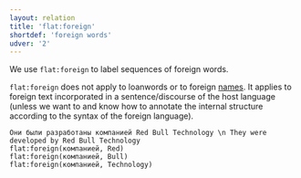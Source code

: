 ```yaml
---
layout: relation
title: 'flat:foreign'
shortdef: 'foreign words'
udver: '2'
---
```


We use `flat:foreign` to label sequences of foreign words.

`flat:foreign` does not apply to loanwords or to foreign [names](flat:name).
It applies to foreign text incorporated in a sentence/discourse
of the host language (unless we want to and know how to annotate the
internal structure according to the syntax of the foreign language).

~~~ sdparse
Они были разработаны компанией Red Bull Technology \n They were developed by Red Bull Technology
flat:foreign(компанией, Red)
flat:foreign(компанией, Bull)
flat:foreign(компанией, Technology)
~~~


<!-- Interlanguage links updated St lis 3 20:58:54 CET 2021 -->
